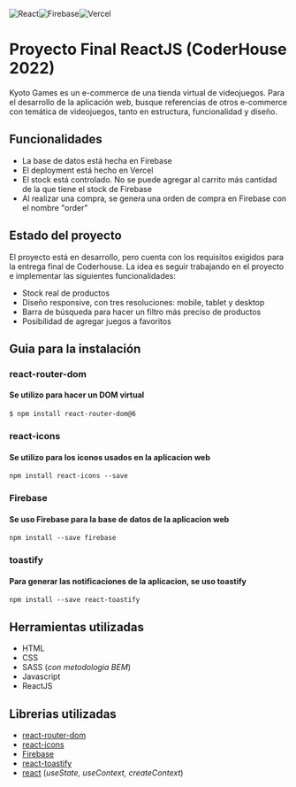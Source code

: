 ![React](https://img.shields.io/badge/react-%2320232a.svg?style=for-the-badge&logo=react&logoColor=%2361DAFB)![Firebase](https://img.shields.io/badge/firebase-%23039BE5.svg?style=for-the-badge&logo=firebase)![Vercel](https://img.shields.io/badge/vercel-%23000000.svg?style=for-the-badge&logo=vercel&logoColor=white)

# Proyecto Final ReactJS (CoderHouse 2022)

Kyoto Games es un e-commerce de una tienda virtual de videojuegos. Para el desarrollo de la aplicación web, busque referencias de otros e-commerce con temática de videojuegos, tanto en estructura, funcionalidad y diseño.

## Funcionalidades
* La base de datos está hecha en Firebase
* El deployment está hecho en Vercel
* El stock está controlado. No se puede agregar al carrito más cantidad de la que tiene el stock de Firebase
* Al realizar una compra, se genera una orden de compra en Firebase con el nombre "order"


## Estado del proyecto
El proyecto está en desarrollo, pero cuenta con los requisitos exigidos para la entrega final de Coderhouse. La idea es seguir trabajando en el proyecto e implementar las siguientes funcionalidades:

* Stock real de productos
* Diseño responsive, con tres resoluciones: mobile, tablet y desktop
* Barra de búsqueda para hacer un filtro más preciso de productos
* Posibilidad de agregar juegos a favoritos

## Guia para la instalación
### react-router-dom
#### Se utilizo para hacer un DOM virtual
```
$ npm install react-router-dom@6
```
### react-icons
#### Se utilizo para los iconos usados en la aplicacion web
```
npm install react-icons --save
```
### Firebase
#### Se uso Firebase para la base de datos de la aplicacion web
```
npm install --save firebase
```
### toastify
#### Para generar las notificaciones de la aplicacion, se uso toastify
```
npm install --save react-toastify
```

## Herramientas utilizadas
* HTML
* CSS
* SASS (_con metodologia BEM_)
* Javascript
* ReactJS

## Librerias utilizadas
* [react-router-dom](https://reactrouter.com/)
* [react-icons](https://react-icons.github.io/react-icons) 
* [Firebase](https://firebase.google.com/)
* [react-toastify](https://fkhadra.github.io/react-toastify/introduction)
* [react](https://es.reactjs.org/) (_useState, useContext, createContext_)